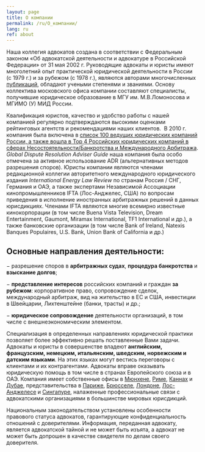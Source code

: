 ```yaml
---
layout: page
title: О компании
permalink: /ru/О_компании/
lang: ru
ref: about
---
```

Наша коллегия адвокатов создана в соответствии с Федеральным законом «Об адвокатской деятельности и адвокатуре в Российской Федерации» от 31 мая 2002 г. Руководящие адвокаты и юристы имеют многолетний опыт практической юридической деятельности в России (с 1979 г.) и за рубежом (с 1978 г.), являются авторами многочисленных [публикаций](/ru/Публикации), обладают учеными степенями и званиями. Основу коллектива московского офиса компании составляют специалисты, получившие юридическое образование в МГУ им. М.В.Ломоносова и МГИМО (У) МИД России.

Квалификация юристов, качество и удобство работы с нашей компанией регулярно подтверждаются высокими оценками рейтинговых агентств и рекомендациями наших клиентов.  В 2010 г. компания была включена в <a href="" title="Ведущий аналитик российского рынка правовых услуг PRAVO.RU − Совместное независимое исследование компании Ernst &amp; Young и газеты «Ведомости»">список 100 ведущих юридических компаний России, а также вошла в Top 4 Российских юридических компаний в сферах Несостоятельности/Банкротства и Международного Арбитража</a>. _Global Dispute Resolution Adviser Guide_ наша компания была особо отмечена за активное использование ADR (альтернативных методов разрешения споров). Юристы компании являются членами редакционной коллегии авторитетного международного юридического издания _International Energy Law Review_ по странам Россия / СНГ, Германия и ОАЭ, а также экспертами Независимой Ассоциации кинопромышленников IFTA (Лос-Анджелес, США) по вопросам приведения в исполнение иностранных арбитражных решений в данных юрисдикциях. Членами IFTA являются многие всемирно известные кинокорпорации (в том числе Buena Vista Television, Dream Entertainment, Gaumont, Miramax International, TF1 International и др.), а также банковские организации (в том числе Bank of Ireland, Natexis Banques Populaires, U.S. Bank, Union Bank of California и др.)

## Основные направления деятельности:

− разрешение споров в **арбитражных судах**, **процедура банкротства** и **взыскание долгов**;

− **представление интересов** российских компаний и граждан **за рубежом**: корпоративное право, сопровождение сделок, международный арбитраж, вид на жительство в ЕС и США, инвестиции в Швейцарии, Лихтенштейне (банки, трасты) и др.;

− **юридическое сопровождение** деятельности организаций, в том числе с внешнеэкономическим элементом.

Специализация в определенных направлениях юридической практики позволяет более эффективно решать поставленные Вами задачи. Адвокаты и юристы в совершенстве владеют **английским, французским, немецким, итальянским, шведским, норвежским и датским языками**. На этих языках могут вестись переговоры с клиентами и их контрагентами. Адвокаты вправе оказывать юридическую помощь в том числе в странах Европейского союза и в ОАЭ. Компания имеет собственные офисы в <a href="" title="80538 München, Widenmayerstr, 46 · Тel.: +49.89.9975.0154">Мюнхене</a>, <a href="" title="Via Velletri No.49, 00198 Roma, Italy · Tel.: +39.33.9857.8627">Риме</a>, <a href="" title="La Palmeraie du Prado - avenue Prince de Galles 11, 06400 Cannes, France · Tel.: +33.492.593618">Каннах</a> и <a href="" title="Fairmont Hotel Offices, Suite 712, P.O.Box 65886, Dubai, UAE · Tel.: +971.50.6904146">Дубае</a>, представительства в <a href="" title="Maitre Gerald Bigle, Avocat a la Cour, 118 Ave. Mozart, F-75016 Paris · Tel.: +33.1.55.74.06.00 · Fax: +33.1.45.25.79.55">Париже</a>, <a href="" title="Mariapaola Cherchi, Avocat, Avenue Louise 149/25, B-1050 Brussels, Belgique · Tel.: +32.2.403.89.30 · Fax: +32.2.403.89.32">Брюсселе</a>, <a href="" title="Anthony R. Martino, Barrister, Prof, Fountain Court Chambers Temple, London EC4Y 9DH, GB · Tel.: +44.207.583.3334 · Fax: +44.207.583.0329">Лондоне</a>, <a href="" title="Louise Nemschoff, Attorney at Law, 1801 Avenue of the Stars, 6th floor, Los Angeles, Cal. 90067, USA · Tel.: +1.310.274.4627 · Fax: +1.310.274.5039">Лос-Анджелесе</a> и <a href="" title="Theodor Strohal, Dr., Rechtsanwalt, 20 Upper Circular Road, The Riverwalk #02-10, Singapore · Tel: +65.53.30.211 · Fax: +65.53.30.31.33">Сингапуре</a>, налаженные профессиональные связи с адвокатскими организациями в большинстве мировых юрисдикций.

Национальным законодательством установлены особенности правового статуса адвокатов, гарантирующие конфиденциальность отношений с доверителями. Информация, переданная адвокату, является адвокатской тайной и не может быть изъята, а адвокат не может быть допрошен в качестве свидетеля по делам своего доверителя.

